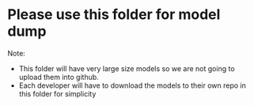 # Please use this folder for model dump #

Note: 
- This folder will have very large size models so we are not going to upload them into github.
- Each developer will have to download the models to their own repo in this folder for simplicity


